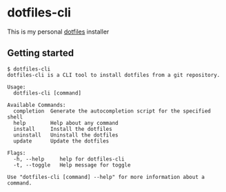 # dotfiles-cli

This is my personal [dotfiles](https://github.com/pablobfonseca/dotfiles.git) installer

## Getting started
```shell
$ dotfiles-cli
dotfiles-cli is a CLI tool to install dotfiles from a git repository.

Usage:
  dotfiles-cli [command]

Available Commands:
  completion  Generate the autocompletion script for the specified shell
  help        Help about any command
  install     Install the dotfiles
  uninstall   Uninstall the dotfiles
  update      Update the dotfiles

Flags:
  -h, --help     help for dotfiles-cli
  -t, --toggle   Help message for toggle

Use "dotfiles-cli [command] --help" for more information about a command.
```

